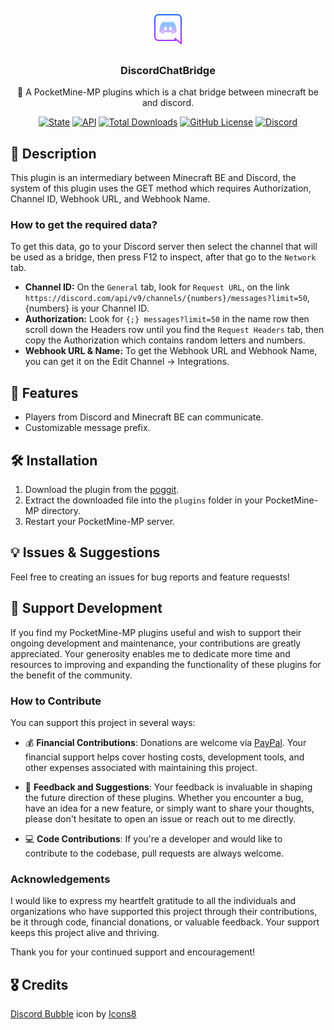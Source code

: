 </br>

<div align="center">

<img src="assets/icon.png">

<h3 align="center">DiscordChatBridge</h4>

<p align="center">
💬 A PocketMine-MP plugins which is a chat bridge between minecraft be and discord.

[![State](https://poggit.pmmp.io/shield.state/DiscordChatBridge)](https://poggit.pmmp.io/p/DiscordChatBridge) [![API](https://poggit.pmmp.io/shield.api/DiscordChatBridge)](https://poggit.pmmp.io/p/DiscordChatBridge) [![Total Downloads](https://poggit.pmmp.io/shield.dl.total/DiscordChatBridge)](https://poggit.pmmp.io/p/DiscordChatBridge) [![GitHub License](https://img.shields.io/github/license/nicholass003/DiscordChatBridge)](LICENSE) [![Discord](https://img.shields.io/discord/1230982180742631457?logo=discord&logoColor=white&color=5865F2)](https://discord.gg/EEJK2vxtCp) 

</p>

</div>

## 📜 Description

This plugin is an intermediary between Minecraft BE and Discord, the system of this plugin uses the GET method which requires Authorization, Channel ID, Webhook URL, and Webhook Name.

### How to get the required data?

To get this data, go to your Discord server then select the channel that will be used as a bridge, then press F12 to inspect, after that go to the `Network` tab. 
- **Channel ID:**   On the `General` tab, look for `Request URL`, on the link `https://discord.com/api/v9/channels/{numbers}/messages?limit=50`, {numbers} is your Channel ID.
- **Authorization:**    Look for `{;} messages?limit=50` in the name row then scroll down the Headers row until you find the `Request Headers` tab, then copy the Authorization which contains random letters and numbers.
- **Webhook URL & Name:**   To get the Webhook URL and Webhook Name, you can get it on the Edit Channel -> Integrations.

## 🌟 Features

- Players from Discord and Minecraft BE can communicate.
- Customizable message prefix.

## 🛠️ Installation

1. Download the plugin from the [poggit](https://poggit.pmmp.io/ci/nicholass003/DiscordChatBridge).
2. Extract the downloaded file into the `plugins` folder in your PocketMine-MP directory.
3. Restart your PocketMine-MP server.

## 💡 Issues & Suggestions

Feel free to creating an issues for bug reports and feature requests!

## 💖 Support Development

If you find my PocketMine-MP plugins useful and wish to support their ongoing development and maintenance, your contributions are greatly appreciated. Your generosity enables me to dedicate more time and resources to improving and expanding the functionality of these plugins for the benefit of the community.

### How to Contribute

You can support this project in several ways:

- 💰 **Financial Contributions**: Donations are welcome via [PayPal](https://paypal.me/FireRashkar). Your financial support helps cover hosting costs, development tools, and other expenses associated with maintaining this project.
  
- 📝 **Feedback and Suggestions**: Your feedback is invaluable in shaping the future direction of these plugins. Whether you encounter a bug, have an idea for a new feature, or simply want to share your thoughts, please don't hesitate to open an issue or reach out to me directly.
  
- 💻 **Code Contributions**: If you're a developer and would like to contribute to the codebase, pull requests are always welcome.
  
### Acknowledgements

I would like to express my heartfelt gratitude to all the individuals and organizations who have supported this project through their contributions, be it through code, financial donations, or valuable feedback. Your support keeps this project alive and thriving.

Thank you for your continued support and encouragement!

## 🎖️ Credits

<a target="_blank" href="https://icons8.com/icon/7ZiLZvoT0ICd/discord-bubble">Discord Bubble</a> icon by <a target="_blank" href="https://icons8.com">Icons8</a>